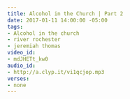 ```yaml
---
title: Alcohol in the Church | Part 2
date: 2017-01-11 14:00:00 -05:00
tags:
- Alcohol in the church
- river rochester
- jeremiah thomas
video_id:
- mdJHETt_kw0
audio_id:
- http://a.clyp.it/vi1qcjop.mp3
verses:
- none
---
```


